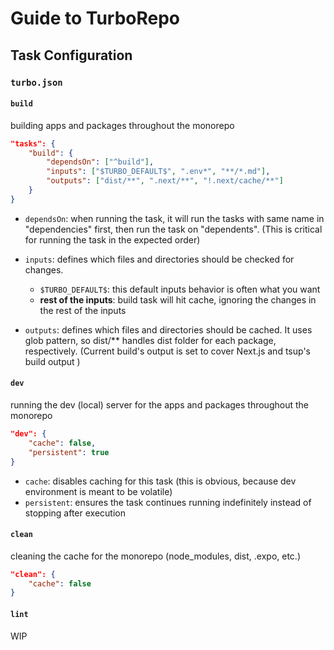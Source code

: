 # Guide to TurboRepo

## Task Configuration

### `turbo.json`

#### `build`

building apps and packages throughout the monorepo

```json
"tasks": {
    "build": {
        "dependsOn": ["^build"],
        "inputs": ["$TURBO_DEFAULT$", ".env*", "**/*.md"],
        "outputs": ["dist/**", ".next/**", "!.next/cache/**"]
    }
}
```

- `dependsOn`: when running the task, it will run the tasks with same name in "dependencies" first, then run the task on "dependents".
  (This is critical for running the task in the expected order)

- `inputs`: defines which files and directories should be checked for changes.

  - `$TURBO_DEFAULT$`: this default inputs behavior is often what you want
  - **rest of the inputs**: build task will hit cache, ignoring the changes in the rest of the inputs

- `outputs`: defines which files and directories should be cached. It uses glob pattern, so dist/\*\* handles dist folder for each package, respectively.
  (Current build's output is set to cover Next.js and tsup's build output )

#### `dev`

running the dev (local) server for the apps and packages throughout the monorepo

```json
"dev": {
    "cache": false,
    "persistent": true
}
```

- `cache`: disables caching for this task (this is obvious, because dev environment is meant to be volatile)
- `persistent`: ensures the task continues running indefinitely instead of stopping after execution

#### `clean`

cleaning the cache for the monorepo (node_modules, dist, .expo, etc.)

```json
"clean": {
    "cache": false
}
```

#### `lint`

WIP
